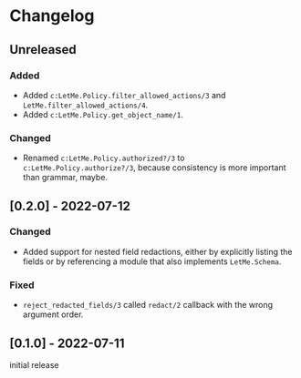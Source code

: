# Changelog

## Unreleased

### Added

- Added `c:LetMe.Policy.filter_allowed_actions/3` and
  `LetMe.filter_allowed_actions/4`.
- Added `c:LetMe.Policy.get_object_name/1`.

### Changed

- Renamed `c:LetMe.Policy.authorized?/3` to `c:LetMe.Policy.authorize?/3`,
  because consistency is more important than grammar, maybe.

## [0.2.0] - 2022-07-12

### Changed

- Added support for nested field redactions, either by explicitly listing the
  fields or by referencing a module that also implements `LetMe.Schema`.

### Fixed

- `reject_redacted_fields/3` called `redact/2` callback with the wrong argument
  order.

## [0.1.0] - 2022-07-11

initial release
